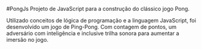 #PongJs
Projeto de JavaScript para a construção do clássico jogo Pong.

Utilizado conceitos de lógica de programação e a linguagem JavaScript, foi desenvolvido um jogo de Ping-Pong. Com contagem de pontos, um adversário com inteligência e inclusive trilha sonora para aumentar a imersão no jogo.
